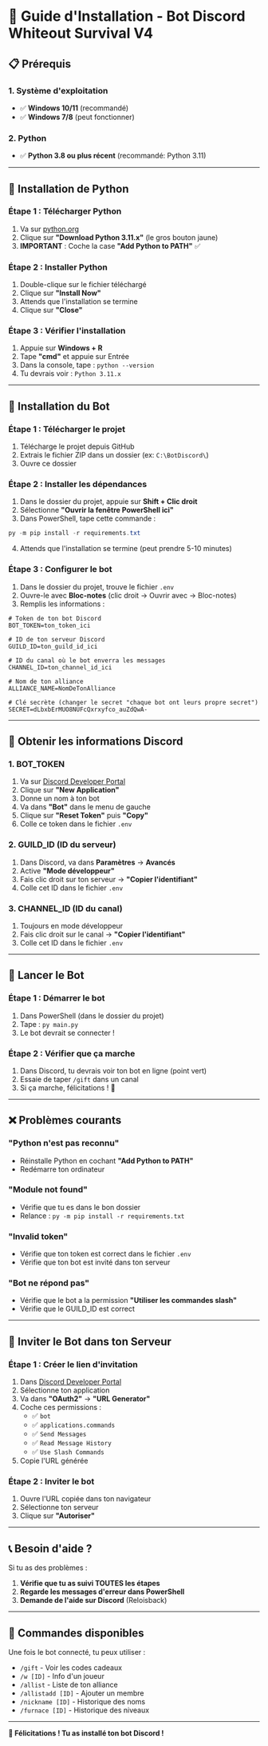 # 🚀 Guide d'Installation - Bot Discord Whiteout Survival V4

## 📋 Prérequis

### **1. Système d'exploitation**
- ✅ **Windows 10/11** (recommandé)
- ✅ **Windows 7/8** (peut fonctionner)

### **2. Python**
- ✅ **Python 3.8 ou plus récent** (recommandé: Python 3.11)


---

## 🐍 Installation de Python

### **Étape 1 : Télécharger Python**
1. Va sur [python.org](https://www.python.org/downloads/)
2. Clique sur **"Download Python 3.11.x"** (le gros bouton jaune)
3. **IMPORTANT** : Coche la case **"Add Python to PATH"** ✅

### **Étape 2 : Installer Python**
1. Double-clique sur le fichier téléchargé
2. Clique sur **"Install Now"**
3. Attends que l'installation se termine
4. Clique sur **"Close"**

### **Étape 3 : Vérifier l'installation**
1. Appuie sur **Windows + R**
2. Tape **"cmd"** et appuie sur Entrée
3. Dans la console, tape : `python --version`
4. Tu devrais voir : `Python 3.11.x`

---

## 🤖 Installation du Bot

### **Étape 1 : Télécharger le projet**
1. Télécharge le projet depuis GitHub
2. Extrais le fichier ZIP dans un dossier (ex: `C:\BotDiscord\`)
3. Ouvre ce dossier

### **Étape 2 : Installer les dépendances**
1. Dans le dossier du projet, appuie sur **Shift + Clic droit**
2. Sélectionne **"Ouvrir la fenêtre PowerShell ici"**
3. Dans PowerShell, tape cette commande :
```powershell
py -m pip install -r requirements.txt
```
4. Attends que l'installation se termine (peut prendre 5-10 minutes)

### **Étape 3 : Configurer le bot**
1. Dans le dossier du projet, trouve le fichier `.env`
2. Ouvre-le avec **Bloc-notes** (clic droit → Ouvrir avec → Bloc-notes)
3. Remplis les informations :

```env
# Token de ton bot Discord
BOT_TOKEN=ton_token_ici

# ID de ton serveur Discord
GUILD_ID=ton_guild_id_ici

# ID du canal où le bot enverra les messages
CHANNEL_ID=ton_channel_id_ici

# Nom de ton alliance
ALLIANCE_NAME=NomDeTonAlliance

# Clé secrète (changer le secret "chaque bot ont leurs propre secret")
SECRET=dLbxbErMUO8NUFcQxrxyfco_auZdQwA-
```

---

## 🔑 Obtenir les informations Discord

### **1. BOT_TOKEN**
1. Va sur [Discord Developer Portal](https://discord.com/developers/applications)
2. Clique sur **"New Application"**
3. Donne un nom à ton bot
4. Va dans **"Bot"** dans le menu de gauche
5. Clique sur **"Reset Token"** puis **"Copy"**
6. Colle ce token dans le fichier `.env`

### **2. GUILD_ID (ID du serveur)**
1. Dans Discord, va dans **Paramètres** → **Avancés**
2. Active **"Mode développeur"**
3. Fais clic droit sur ton serveur → **"Copier l'identifiant"**
4. Colle cet ID dans le fichier `.env`

### **3. CHANNEL_ID (ID du canal)**
1. Toujours en mode développeur
2. Fais clic droit sur le canal → **"Copier l'identifiant"**
3. Colle cet ID dans le fichier `.env`

---

## 🚀 Lancer le Bot

### **Étape 1 : Démarrer le bot**
1. Dans PowerShell (dans le dossier du projet)
2. Tape : `py main.py`
3. Le bot devrait se connecter !

### **Étape 2 : Vérifier que ça marche**
1. Dans Discord, tu devrais voir ton bot en ligne (point vert)
2. Essaie de taper `/gift` dans un canal
3. Si ça marche, félicitations ! 🎉

---

## ❌ Problèmes courants

### **"Python n'est pas reconnu"**
- Réinstalle Python en cochant **"Add Python to PATH"**
- Redémarre ton ordinateur

### **"Module not found"**
- Vérifie que tu es dans le bon dossier
- Relance : `py -m pip install -r requirements.txt`

### **"Invalid token"**
- Vérifie que ton token est correct dans le fichier `.env`
- Vérifie que ton bot est invité dans ton serveur

### **"Bot ne répond pas"**
- Vérifie que le bot a la permission **"Utiliser les commandes slash"**
- Vérifie que le GUILD_ID est correct

---

## 🔧 Inviter le Bot dans ton Serveur

### **Étape 1 : Créer le lien d'invitation**
1. Dans [Discord Developer Portal](https://discord.com/developers/applications)
2. Sélectionne ton application
3. Va dans **"OAuth2"** → **"URL Generator"**
4. Coche ces permissions :
   - ✅ `bot`
   - ✅ `applications.commands`
   - ✅ `Send Messages`
   - ✅ `Read Message History`
   - ✅ `Use Slash Commands`
5. Copie l'URL générée

### **Étape 2 : Inviter le bot**
1. Ouvre l'URL copiée dans ton navigateur
2. Sélectionne ton serveur
3. Clique sur **"Autoriser"**

---

## 📞 Besoin d'aide ?

Si tu as des problèmes :
1. **Vérifie que tu as suivi TOUTES les étapes**
2. **Regarde les messages d'erreur dans PowerShell**
3. **Demande de l'aide sur Discord** (Reloisback)

---

## 🎯 Commandes disponibles

Une fois le bot connecté, tu peux utiliser :
- `/gift` - Voir les codes cadeaux
- `/w [ID]` - Info d'un joueur
- `/allist` - Liste de ton alliance
- `/allistadd [ID]` - Ajouter un membre
- `/nickname [ID]` - Historique des noms
- `/furnace [ID]` - Historique des niveaux

---

**🎉 Félicitations ! Tu as installé ton bot Discord !**
